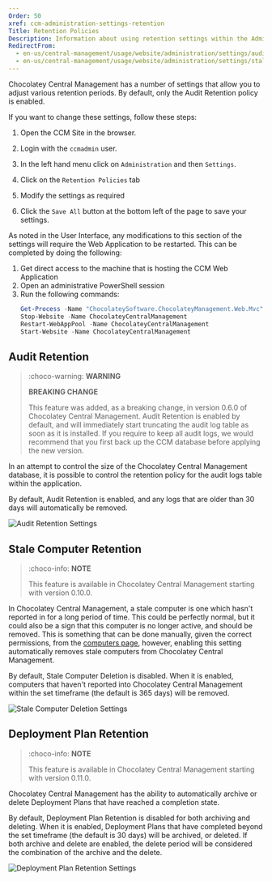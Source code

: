 ```yaml
---
Order: 50
xref: ccm-administration-settings-retention
Title: Retention Policies
Description: Information about using retention settings within the Administration Settings screen
RedirectFrom:
  - en-us/central-management/usage/website/administration/settings/audit-retention
  - en-us/central-management/usage/website/administration/settings/stale-computer-deletion
---
```


Chocolatey Central Management has a number of settings that allow you to adjust various retention periods. By default, only the Audit Retention policy is enabled.

If you want to change these settings, follow these steps:

1. Open the CCM Site in the browser.
1. Login with the `ccmadmin` user.
1. In the left hand menu click on `Administration` and then `Settings`.
1. Click on the `Retention Policies` tab

1. Modify the settings as required
1. Click the `Save All` button at the bottom left of the page to save your settings.


As noted in the User Interface, any modifications to this section of the settings will require the Web Application to be restarted.  This can be completed by doing the following:

1. Get direct access to the machine that is hosting the CCM Web Application
1. Open an administrative PowerShell session
1. Run the following commands:
    ```powershell
    Get-Process -Name "ChocolateySoftware.ChocolateyManagement.Web.Mvc" -ErrorAction SilentlyContinue | Stop-Process -Force
    Stop-Website -Name ChocolateyCentralManagement
    Restart-WebAppPool -Name ChocolateyCentralManagement
    Start-Website -Name ChocolateyCentralManagement
    ```

## Audit Retention

> :choco-warning: **WARNING**
>
> **BREAKING CHANGE**
>
> This feature was added, as a breaking change, in version 0.6.0 of Chocolatey Central Management.  Audit Retention is enabled by default, and will immediately start truncating the audit log table as soon as it is installed.
> If you require to keep all audit logs, we would recommend that you first back up the CCM database before applying the new version.

In an attempt to control the size of the Chocolatey Central Management database, it is possible to control the retention policy for the audit logs table within the application.

By default, Audit Retention is enabled, and any logs that are older than 30 days will automatically be removed.

![Audit Retention Settings](/assets/images/ccm/setup/website/audit-retention-settings.png)

## Stale Computer Retention


> :choco-info: **NOTE**
>
> This feature is available in Chocolatey Central Management starting with version 0.10.0.

In Chocolatey Central Management, a stale computer is one which hasn't reported in for a long period of time. This could be perfectly normal, but it could also be a sign that this computer is no longer active, and should be removed.  This is something that can be done manually, given the correct permissions, from the [computers page](xref:ccm-computers#removing-a-computer-from-central-management), however, enabling this setting automatically removes stale computers from Chocolatey Central Management.

By default, Stale Computer Deletion is disabled. When it is enabled, computers that haven't reported into Chocolatey Central Management within the set timeframe (the default is 365 days) will be removed.

![Stale Computer Deletion Settings](/assets/images/ccm/setup/website/stale-computer-deletion-settings.png)

## Deployment Plan Retention

> :choco-info: **NOTE**
>
> This feature is available in Chocolatey Central Management starting with version 0.11.0.

Chocolatey Central Management has the ability to automatically archive or delete Deployment Plans that have reached a completion state.


By default, Deployment Plan Retention is disabled for both archiving and deleting. When it is enabled, Deployment Plans that have completed beyond the set timeframe (the default is 30 days) will be archived, or deleted. If both archive and delete are enabled, the delete period will be considered the combination of the archive and the delete.



![Deployment Plan Retention Settings](/assets/images/ccm/setup/website/deployment-plan-retention-settings.png)
